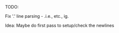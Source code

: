 TODO:

Fix '.' line parsing - .i.e., etc., ig.

Idea: Maybe do first pass to setup/check the newlines
